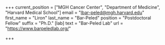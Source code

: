 +++
current_position = ["MGH Cancer Center", "Department of Medicine", "Harvard Medical School"]
email = "lbar-peled@mgh.harvard.edu"
first_name = "Liron"
last_name = "Bar-Peled"
position = "Postdoctoral Fellow"
suffix = "Ph.D."
[lab]
text = "Bar-Peled Lab"
url = "https://www.barpeledlab.org/"

+++
